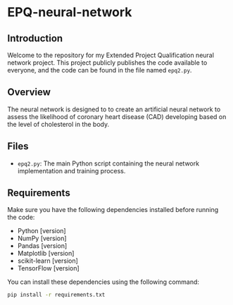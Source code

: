 # EPQ-neural-network

## Introduction

Welcome to the repository for my Extended Project Qualification neural network project. This project publicly publishes the code available to everyone, and the code can be found in the file named `epq2.py`.

## Overview

The neural network is designed to  to create an artificial neural network to assess the likelihood of coronary heart disease (CAD) developing based on the level of cholesterol in the body.

## Files

- `epq2.py`: The main Python script containing the neural network implementation and training process.

## Requirements

Make sure you have the following dependencies installed before running the code:

- Python [version]
- NumPy [version]
- Pandas [version]
- Matplotlib [version]
- scikit-learn [version]
- TensorFlow [version]

You can install these dependencies using the following command:

```bash
pip install -r requirements.txt
